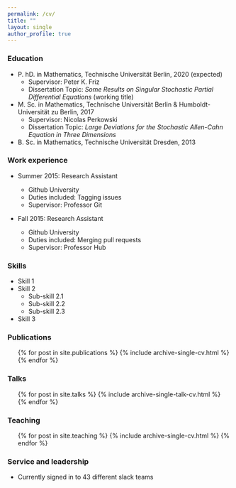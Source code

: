 ```yaml
---
permalink: /cv/
title: "" 
layout: single
author_profile: true  
---
```


### Education

* P. hD. in Mathematics, Technische Universit&auml;t Berlin, 2020 (expected)
     * Supervisor: Peter K. Friz
     * Dissertation Topic: <i> Some Results on Singular Stochastic Partial Differential Equations </i> (working title) 
* M. Sc. in Mathematics, Technische Universit&auml;t Berlin & Humboldt-Universit&auml;t zu Berlin, 2017
     * Supervisor: Nicolas Perkowski
     * Dissertation Topic: <i> Large Deviations for the Stochastic Allen-Cahn Equation in Three Dimensions </i>
* B. Sc. in Mathematics, Technische Universit&auml;t Dresden, 2013

### Work experience

* Summer 2015: Research Assistant
  * Github University
  * Duties included: Tagging issues
  * Supervisor: Professor Git

* Fall 2015: Research Assistant
  * Github University
  * Duties included: Merging pull requests
  * Supervisor: Professor Hub
  
### Skills

* Skill 1
* Skill 2
  * Sub-skill 2.1
  * Sub-skill 2.2
  * Sub-skill 2.3
* Skill 3

### Publications

  <ul>{% for post in site.publications %}
    {% include archive-single-cv.html %}
  {% endfor %}</ul>
  
### Talks

  <ul>{% for post in site.talks %}
    {% include archive-single-talk-cv.html %}
  {% endfor %}</ul>
  
### Teaching

  <ul>{% for post in site.teaching %}
    {% include archive-single-cv.html %}
  {% endfor %}</ul>
  
### Service and leadership

* Currently signed in to 43 different slack teams
